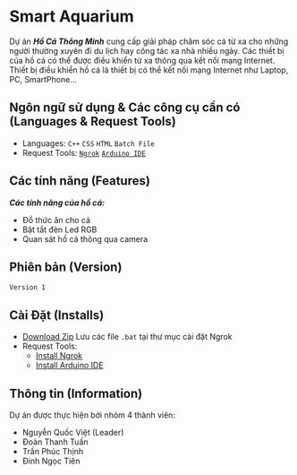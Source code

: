 # Smart Aquarium
Dự án **_Hồ Cá Thông Minh_** cung cấp giải pháp chăm sóc cá từ xa cho những người thường xuyên đi du lịch hay công tác xa nhà nhiều ngày.
Các thiết bị của hồ cá có thể được điều khiển từ xa thông qua kết nối mạng Internet.
Thiết bị điều khiển hồ cá là thiết bị có thể kết nối mạng Internet như Laptop, PC, SmartPhone...

## Ngôn ngữ sử dụng & Các công cụ cần có (Languages & Request Tools)
+ Languages: `C++` `CSS` `HTML` `Batch File`
+ Request Tools: [`Ngrok`](https://ngrok.com/) [`Arduino IDE`](https://www.arduino.cc/en/software)

## Các tính năng (Features)
**_Các tính năng của hồ cá:_**
  + Đổ thức ăn cho cá
  + Bật tắt đèn Led RGB
  + Quan sát hồ cá thông qua camera

## Phiên bản (Version)
`Version 1`

## Cài Đặt (Installs)
- [Download Zip](https://github.com/QuocViet132/Smart-Aquarium/archive/refs/heads/master.zip)   Lưu các file `.bat` tại thư mục cài đặt Ngrok
- Request Tools:
  + [Install Ngrok](https://ngrok.com/download)
  + [Install Arduino IDE](https://www.arduino.cc/en/software)

## Thông tin (Information)
Dự án được thực hiện bởi nhóm 4 thành viên:
- Nguyễn Quốc Việt (Leader)
- Đoàn Thanh Tuấn
- Trần Phúc Thịnh
- Đinh Ngọc Tiên

